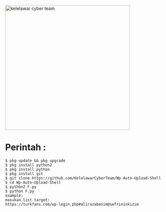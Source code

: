 <img src="https://f.top4top.io/p_2431n7fe20.jpg" width="400" height="400" alt="kelelawar cyber team">
<br>
   
# Perintah :

    $ pkg update && pkg upgrade
    $ pkg install python2
    $ pkg install python
    $ pkg install git
    $ git clone https://github.com/KelelawarCyberTeam/Wp-Auto-Upload-Shell
    $ cd Wp-Auto-Upload-Shell
    $ python2 F.py
    $ python F.py
    example:
    masukan list target:
    https://turkfans.com/wp-login.php#alirazabenim@sefrininkizim
    
